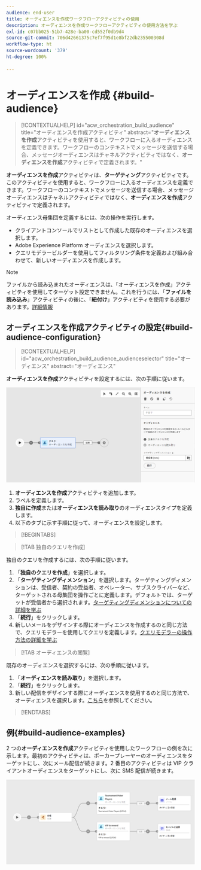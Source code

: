 ```yaml
---
audience: end-user
title: オーディエンスを作成ワークフローアクティビティの使用
description: オーディエンスを作成ワークフローアクティビティの使用方法を学ぶ
exl-id: c07bb025-51b7-428e-ba00-cd552f0db9d4
source-git-commit: 706d42661375c7ef7f95d1e8bf22db235500308d
workflow-type: ht
source-wordcount: '379'
ht-degree: 100%

---
```


# オーディエンスを作成 {#build-audience}

>[!CONTEXTUALHELP]
>id="acw_orchestration_build_audience"
>title="オーディエンスを作成アクティビティ"
>abstract="**オーディエンスを作成**&#x200B;アクティビティを使用すると、ワークフローに入るオーディエンスを定義できます。ワークフローのコンテキストでメッセージを送信する場合、メッセージオーディエンスはチャネルアクティビティではなく、**オーディエンスを作成**&#x200B;アクティビティで定義されます。"

**オーディエンスを作成**&#x200B;アクティビティは、**ターゲティング**&#x200B;アクティビティです。このアクティビティを使用すると、ワークフローに入るオーディエンスを定義できます。ワークフローのコンテキストでメッセージを送信する場合、メッセージオーディエンスはチャネルアクティビティではなく、**オーディエンスを作成**&#x200B;アクティビティで定義されます。

オーディエンス母集団を定義するには、次の操作を実行します。

* クライアントコンソールでリストとして作成した既存のオーディエンスを選択します。
* Adobe Experience Platform オーディエンスを選択します。
* クエリモデラービルダーを使用してフィルタリング条件を定義および組み合わせて、新しいオーディエンスを作成します。

>[!NOTE]
>
>ファイルから読み込まれたオーディエンスは、「オーディエンスを作成」アクティビティを使用してターゲット設定できません。これを行うには、「**ファイルを読み込み**」アクティビティの後に、「**紐付け**」アクティビティを使用する必要があります。[詳細情報](../../audience/about-recipients.md)

<!--
The **Build audience** activity can be placed at the beginning of the workflow or after any other activity. Any activity can be placed after the **Build audience**.
-->

## オーディエンスを作成アクティビティの設定{#build-audience-configuration}

>[!CONTEXTUALHELP]
>id="acw_orchestration_build_audience_audienceselector"
>title="オーディエンス"
>abstract="オーディエンス"

**オーディエンスを作成**&#x200B;アクティビティを設定するには、次の手順に従います。

![](../assets/workflow-audience.png)

1. **オーディエンスを作成**&#x200B;アクティビティを追加します。
1. ラベルを定義します。
1. **独自に作成**&#x200B;または&#x200B;**オーディエンスを読み取り**&#x200B;のオーディエンスタイプを定義します。
1. 以下のタブに示す手順に従って、オーディエンスを設定します。

>[!BEGINTABS]

>[!TAB 独自のクエリを作成]

独自のクエリを作成するには、次の手順に従います。

1. 「**独自のクエリを作成**」を選択します。
1. 「**ターゲティングディメンション**」を選択します。ターゲティングディメンションは、受信者、契約の受益者、オペレーター、サブスクライバーなど、ターゲットされる母集団を操作ごとに定義します。デフォルトでは、ターゲットが受信者から選択されます。[ターゲティングディメンションについての詳細を学ぶ](../../audience/about-recipients.md#targeting-dimensions)
1. 「**続行**」をクリックします。
1. 新しいメールをデザインする際にオーディエンスを作成するのと同じ方法で、クエリモデラーを使用してクエリを定義します。[クエリモデラーの操作方法の詳細を学ぶ](../../audience/../query/query-modeler-overview.md)

>[!TAB オーディエンスの閲覧]

既存のオーディエンスを選択するには、次の手順に従います。

1. 「**オーディエンスを読み取り**」を選択します。
1. 「**続行**」をクリックします。
1. 新しい配信をデザインする際にオーディエンスを使用するのと同じ方法で、オーディエンスを選択します。[こちら](../../audience/add-audience.md)を参照してください。

>[!ENDTABS]

## 例{#build-audience-examples}

2 つの&#x200B;**オーディエンスを作成**&#x200B;アクティビティを使用したワークフローの例を次に示します。最初のアクティビティは、ポーカープレーヤーのオーディエンスをターゲットにし、次にメール配信が続きます。2 番目のアクティビティは VIP クライアントオーディエンスをターゲットにし、次に SMS 配信が続きます。

![](../assets/workflow-audience-example.png)
